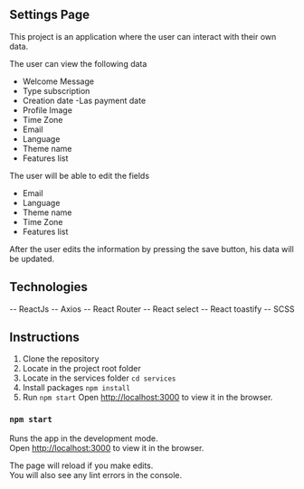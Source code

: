 

## Settings Page

This project is an application where the user can interact with their own data.

The user can view the following data
   
  - Welcome Message
   - Type subscription
   - Creation date 
   -Las payment date
   - Profile Image 
   - Time Zone
   - Email
   - Language
   - Theme name
   - Features list

The user will be able to edit the fields

   - Email
   - Language
   - Theme name
   - Time Zone
   - Features list

After the user edits the information by pressing the save button, his data will be updated.

##  Technologies

-- ReactJs
-- Axios
-- React Router
-- React select
-- React toastify
-- SCSS


## Instructions
   
   1. Clone the repository
   2. Locate in the project root folder
   3. Locate in the services folder `cd services`
   4. Install packages `npm install`
   5. Run `npm start` Open [http://localhost:3000](http://localhost:3000) to view it in the browser.
   




### `npm start`

Runs the app in the development mode.<br />
Open [http://localhost:3000](http://localhost:3000) to view it in the browser.

The page will reload if you make edits.<br />
You will also see any lint errors in the console.

